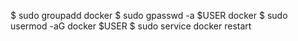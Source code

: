 $ sudo groupadd docker
$ sudo gpasswd -a $USER docker
$ sudo usermod -aG docker $USER
$ sudo service docker restart
